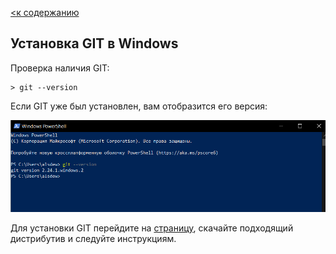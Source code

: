 [<к содержанию](./readme.md) 


## Установка GIT в Windows

Проверка наличия GIT:

```
> git --version
```
Если GIT уже был установлен, вам отобразится его версия:

![](PHP.5.5.3.png)

Для установки GIT перейдите на [страницу](https://git-scm.com/download/win), скачайте подходящий дистрибутив и следуйте инструкциям.